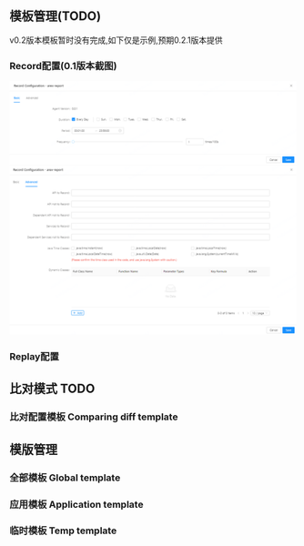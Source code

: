 ## 模板管理(TODO)
v0.2版本模板暂时没有完成,如下仅是示例,预期0.2.1版本提供

### Record配置(0.1版本截图)
![](../resource/configservice.record.basic.png)    
![](../resource/configservice.record.advance.png)   
### Replay配置

## 比对模式 TODO
### 比对配置模板 Comparing diff template

## 模版管理 
### 全部模板 Global template
### 应用模板 Application template
### 临时模板 Temp template